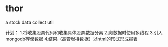 # thor
a stock data collect util



计划：
1.将收集股票代码和收集具体股票数据分离
2.爬数据时使用多线程
3.引入mongodb存储数据
4.结果（高管增持数据）以html的形式形成报表
